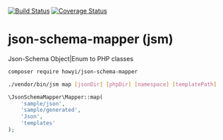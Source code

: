 [![Build Status](https://travis-ci.org/howyi/json-schema-mapper.svg?branch=master)](https://travis-ci.org/howyi/json-schema-mapper)
[![Coverage Status](https://coveralls.io/repos/github/howyi/json-schema-mapper/badge.svg?branch=master)](https://coveralls.io/github/howyi/json-schema-mapper?branch=master)
# json-schema-mapper (jsm)
Json-Schema Object|Enum to PHP classes
```bash
composer require howyi/json-schema-mapper
```
```bash
./vendor/bin/jsm map [jsonDir] [phpDir] [namespace] [templatePath]
```
```php
\JsonSchemaMapper\Mapper::map(
    'sample/json',
    'sample/generated',
    'Json',
    'templates'
);
```
